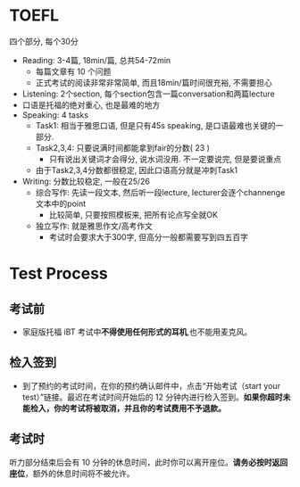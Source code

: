 # TOEFL

四个部分, 每个30分

* Reading: 3-4篇, 18min/篇, 总共54-72min
  * 每篇文章有 10 个问题
  * 正式考试的阅读非常非常简单, 而且18min/篇时间很充裕, 不需要担心
* Listening: 2个section, 每个section包含一篇conversation和两篇lecture
* 口语是托福的绝对重心, 也是最难的地方
* Speaking: 4 tasks
  * Task1: 相当于雅思口语, 但是只有45s speaking, 是口语最难也关键的一部分. 
  * Task2,3,4: 只要说满时间都能拿到fair的分数( 23 )
    * 只有说出关键词才会得分, 说水词没用. 不一定要说完, 但是要说重点
  * 由于Task2,3,4分数都很稳定, 因此口语高分就是冲刺Task1
* Writing: 分数比较稳定, 一般在25/26
  * 综合写作: 先读一段文本, 然后听一段lecture, lecturer会逐个channenge文本中的point
    * 比较简单, 只要按照模板来, 把所有论点写全就OK
  * 独立写作: 就是雅思作文/高考作文
    * 考试时会要求大于300字, 但高分一般都需要写到四五百字

# Test Process

## 考试前

- 家庭版托福 iBT 考试中**不得使用任何形式的耳机**,也不能用麦克风。


## 检入签到

- 到了预约的考试时间，在你的预约确认邮件中，点击“开始考试（start your test）”链接。最迟在考试时间开始后的 12 分钟内进行检入签到。**如果你超时未能检入，你的考试将被取消，并且你的考试费用不予退款。**

## 考试时

听力部分结束后会有 10 分钟的休息时间，此时你可以离开座位。**请务必按时返回座位**，额外的休息时间将不被允许。


